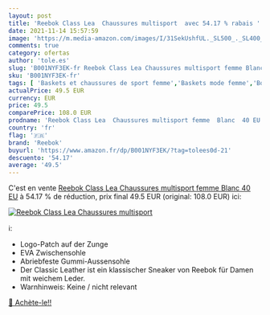 ```yaml
---
layout: post
title: 'Reebok Class Lea  Chaussures multisport  avec 54.17 % rabais '
date: 2021-11-14 15:57:59
image: 'https://m.media-amazon.com/images/I/31SekUshfUL._SL500_._SL400_.jpg'
comments: true
category: ofertas
author: 'tole.es'
slug: 'B001NYF3EK-fr Reebok Class Lea Chaussures multisport femme Blanc 40 EU'
sku: 'B001NYF3EK-fr'
tags: [ 'Baskets et chaussures de sport femme','Baskets mode femme','Boutiques','Chaussures','Chaussures et Sacs','Chaussures femme','Custom Stores','reebok', ]
actualPrice: 49.5 EUR
currency: EUR
price: 49.5
comparePrice: 108.0 EUR
prodname: 'Reebok Class Lea  Chaussures multisport femme  Blanc  40 EU'
country: 'fr'
flag: '🇫🇷'
brand: 'Reebok'
buyurl: 'https://www.amazon.fr/dp/B001NYF3EK/?tag=tolees0d-21'
descuento: '54.17'
average: '49.5'
---
```


C'est en vente [Reebok Class Lea  Chaussures multisport femme  Blanc  40 EU](https://www.amazon.fr/dp/B001NYF3EK/?tag=tolees0d-21)  à  54.17 % de réduction, prix final  49.5 EUR (original: 108.0 EUR) ici:

[![Reebok Class Lea  Chaussures multisport ](https://m.media-amazon.com/images/I/31SekUshfUL._SL500_._SL400_.jpg)](https://www.amazon.fr/dp/B001NYF3EK/?tag=tolees0d-21)

ℹ️:

- Logo-Patch auf der Zunge
- EVA Zwischensohle
- Abriebfeste Gummi-Aussensohle
- Der Classic Leather ist ein klassischer Sneaker von Reebok für Damen mit weichem Leder.
- Warnhinweis: Keine / nicht relevant

[🛒 Achète-le!!](https://www.amazon.fr/dp/B001NYF3EK/?tag=tolees0d-21)
